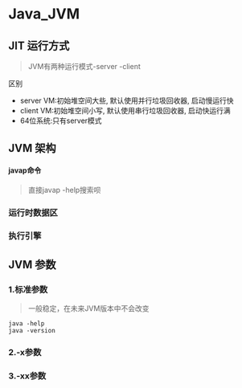 # Java_JVM

## JIT 运行方式
>JVM有两种运行模式-server -client

区别
- server VM:初始堆空间大些, 默认使用并行垃圾回收器, 启动慢运行快
- client VM:初始堆空间小写, 默认使用串行垃圾回收器, 启动快运行满
- 64位系统:只有server模式

## JVM 架构


#### javap命令

> 直接javap -help搜索呗


### 运行时数据区

### 执行引擎

## JVM 参数

### 1.标准参数
> 一般稳定，在未来JVM版本中不会改变

```shell
java -help
java -version
```
### 2.-x参数


### 3.-xx参数